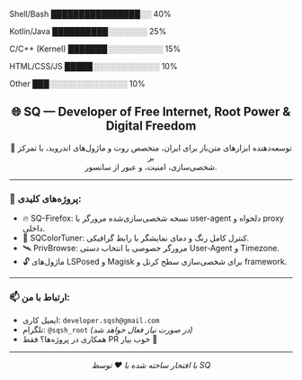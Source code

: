 Shell/Bash         ████████████████░░ 40%

Kotlin/Java        ██████████░░░░░░░ 25%

C/C++ (Kernel)  ███████░░░░░░░░░░ 15%

HTML/CSS/JS    █████░░░░░░░░░░░░ 10%

Other                 ███░░░░░░░░░░░░░░ 10%


<p align="center">

<h2 align="center">🌐 SQ — Developer of Free Internet, Root Power & Digital Freedom</h2>

<p align="center">
  🧠 توسعه‌دهنده ابزارهای متن‌باز برای ایران، متخصص روت و ماژول‌های اندروید، با تمرکز بر <br>
  شخصی‌سازی، امنیت، و عبور از سانسور.
</p>

---

### 🔧 پروژه‌های کلیدی:
- 🔥 SQ-Firefox: نسخه شخصی‌سازی‌شده مرورگر با user-agent دلخواه و proxy داخلی.
- 🌈 SQColorTuner: کنترل کامل رنگ و دمای نمایشگر با رابط گرافیکی.
- 🛰️ PrivBrowse: مرورگر خصوصی با انتخاب دستی User-Agent و Timezone.
- 🔓 ماژول‌های LSPosed و Magisk برای شخصی‌سازی سطح کرنل و framework.

---

### 📫 ارتباط با من:
- ایمیل کاری: `developer.sqsh@gmail.com`
- تلگرام: `@sqsh_root` *(در صورت نیاز فعال خواهد شد)*
- همکاری در پروژه‌ها؟ فقط PR خوب بیار 💪

---

<p align="center">
  <em>با افتخار ساخته شده با ❤️ توسط SQ </em>
</p>

